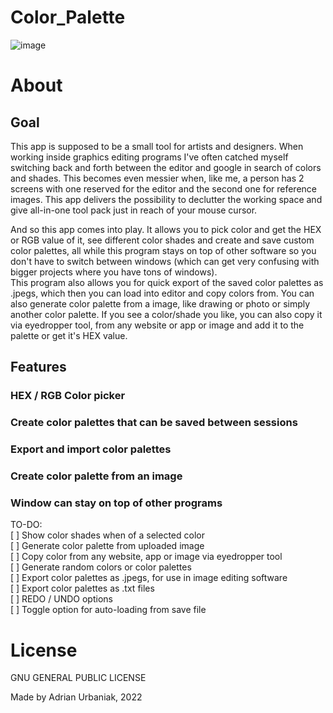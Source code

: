 # Color_Palette  
  
![image](https://i.imgur.com/wzgRGBx.jpg)
  
# About  
  
## Goal  
This app is supposed to be a small tool for artists and designers. When working inside graphics editing programs I've often catched myself switching back and forth between the editor and google in search of colors and shades. This becomes even messier when, like me, a person has 2 screens with one reserved for the editor and the second one for reference images. This app delivers the possibility to declutter the working space and give all-in-one tool pack just in reach of your mouse cursor.  
  
And so this app comes into play. It allows you to pick color and get the HEX or RGB value of it, see different color shades and create and save custom color palettes, all while this program stays on top of other software so you don't have to switch between windows (which can get very confusing with bigger projects where you have tons of windows).  
This program also allows you for quick export of the saved color palettes as .jpegs, which then you can load into editor and copy colors from. You can also generate color palette from a image, like drawing or photo or simply another color palette. If you see a color/shade you like, you can also copy it via eyedropper tool, from any website or app or image and add it to the palette or get it's HEX value.  
  
## Features  
### HEX / RGB Color picker  
### Create color palettes that can be saved between sessions  
### Export and import color palettes  
### Create color palette from an image  
### Window can stay on top of other programs
  
TO-DO:    
[ ] Show color shades when of a selected color    
[ ] Generate color palette from uploaded image  
[ ] Copy color from any website, app or image via eyedropper tool  
[ ] Generate random colors or color palettes  
[ ] Export color palettes as .jpegs, for use in image editing software  
[ ] Export color palettes as .txt files  
[ ] REDO / UNDO options  
[ ] Toggle option for auto-loading from save file  
  
# License  
GNU GENERAL PUBLIC LICENSE  
  
Made by Adrian Urbaniak, 2022
